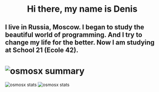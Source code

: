 
<h1 align="center">Hi there, my name is Denis</h1>

I live in Russia, Moscow. I began to study the beautiful world of programming. And I try to change my life for the better. Now I am studying at School 21 (Ecole 42).
---
# ![osmosx summary](https://github-profile-summary-cards.vercel.app/api/cards/profile-details?username=osmosx&theme=dracula)
   ![osmosx stats](https://github-profile-summary-cards.vercel.app/api/cards/repos-per-language?username=osmosx&theme=dracula)
   ![osmosx stats](https://github-profile-summary-cards.vercel.app/api/cards/most-commit-language?username=osmosx&theme=dracula)

